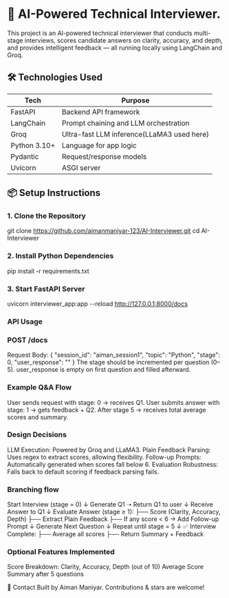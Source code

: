 # 🧠 AI-Powered Technical Interviewer.

This project is an AI-powered technical interviewer that conducts multi-stage interviews, scores candidate answers on clarity, accuracy, and depth, and provides intelligent feedback — all running locally using LangChain and Groq.


## 🛠️ Technologies Used

| Tech            | Purpose                                   |
|-----------------|-------------------------------------------|
| FastAPI         | Backend API framework                     |
| LangChain       | Prompt chaining and LLM orchestration     |
| Groq            | Ultra-fast LLM inference(LLaMA3 used here)|
| Python 3.10+    | Language for app logic                    |
| Pydantic        | Request/response models                   |
| Uvicorn         | ASGI server                               |


## 📦 Setup Instructions

### 1. Clone the Repository
git clone https://github.com/aimanmaniyar-123/AI-Interviewer.git
cd AI-Interviewer

### 2. Install Python Dependencies
pip install -r requirements.txt

### 3. Start FastAPI Server
uvicorn interviewer_app:app --reload
http://127.0.0.1:8000/docs

### API Usage
### POST /docs
Request Body:
{
  "session_id": "aiman_session1",
  "topic": "Python",
  "stage": 0,
  "user_response": ""
}
The stage should be incremented per question (0–5).
user_response is empty on first question and filled afterward.

### Example Q&A Flow
User sends request with stage: 0 → receives Q1.
User submits answer with stage: 1 → gets feedback + Q2.
After stage 5 → receives total average scores and summary.


### Design Decisions
LLM Execution: Powered by Groq and LLaMA3.
Plain Feedback Parsing: Uses regex to extract scores, allowing flexibility.
Follow-up Prompts: Automatically generated when scores fall below 6.
Evaluation Robustness: Falls back to default scoring if feedback parsing fails.
### Branching flow
Start Interview (stage = 0)
        ↓
Generate Q1 ➝ Return Q1 to user
        ↓
Receive Answer to Q1
        ↓
Evaluate Answer (stage ≥ 1):
   ├── Score (Clarity, Accuracy, Depth)
   ├── Extract Plain Feedback
   ├── If any score < 6 → Add Follow-up Prompt
   ↓
Generate Next Question
        ↓
Repeat until stage = 5
        ↓
✅ Interview Complete:
   ├── Average all scores
   ├── Return Summary + Feedback



### Optional Features Implemented
 Score Breakdown: Clarity, Accuracy, Depth (out of 10)
 Average Score Summary after 5 questions

🤝 Contact
Built by Aiman Maniyar.
Contributions & stars are welcome!

